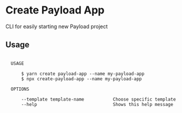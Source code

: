 # Create Payload App

CLI for easily starting new Payload project

## Usage

```text

  USAGE

      $ yarn create payload-app --name my-payload-app
      $ npx create-payload-app --name my-payload-app

  OPTIONS

      --template template-name           Choose specific template
      --help                             Shows this help message
```